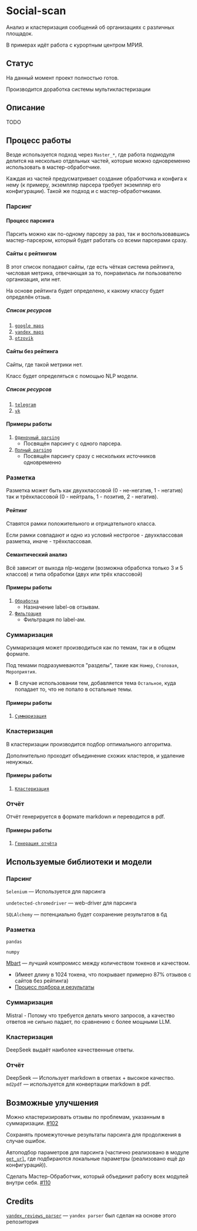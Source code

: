 # Social-scan

Анализ и кластеризация сообщений об организациях с различных площадок.

В примерах идёт работа с курортным центром МРИЯ.

## Статус

На данный момент проект полностью готов.

Производится доработка системы мультикластеризации

## Описание

TODO

## Процесс работы

Везде используется подход через `Master_*`, где работа подмодуля делится на несколько отдельных частей, которые можно одновременно использовать в мастер-обработчике.

Каждая из частей предусматривает создание обработчика и конфига к нему (к примеру, экземпляр парсера требует экземпляр его конфигурации). Такой же подход и с мастер-обработчиками.

### Парсинг

#### Процесс парсинга

Парсить можно как по-одному парсеру за раз, так и воспользовавшись мастер-парсером, который будет работать со всеми парсерами сразу.

#### Сайты с рейтингом

В этот список попадают сайты, где есть чёткая система рейтинга, числовая метрика, отвечающая за то, понравилась ли пользователю организация, или нет.

На основе рейтинга будет определено, к какому классу будет определён отзыв.

##### Список ресурсов

1. [`google maps`](src/get_info/parsers/google_maps)
2. [`yandex maps`](src/get_info/parsers/yandex_maps)
3. [`otzovik`](src/get_info/parsers/otzovik)

#### Сайты без рейтинга

Сайты, где такой метрики нет.

Класс будет определяться с помощью NLP модели.

##### Список ресурсов

1. [`telegram`](src/get_info/parsers/telegram)
2. [`vk`](src/get_info/parsers/vk)

#### Примеры работы

1. [`Одиночный parsing`](examples/01_single-parser.py)
    - Посвящён парсингу с одного парсера.
2. [`Полный parsing`](examples/01_parsing.py)
    - Посвящён парсингу сразу с нескольких источников одновременно

### Разметка

Разметка может быть как двухклассовой (0 - не-негатив, 1 - негатив)  так и трёхклассовой (0 - нейтраль, 1 - позитив, 2 - негатив).

#### Рейтинг

Ставятся рамки положительного и отрицательного класса.

Если рамки совпадают и одно из условий нестрогое - двухклассовая разметка, иначе - трёхклассовая.

#### Семантический анализ

Всё зависит от выхода nlp-модели (возможна обработка только 3 и 5 классов) и типа обработки (двух или трёх классовой)

#### Примеры работы

1. [`Обработка`](examples/02_transform.py)
    - Назначение label-ов отзывам.
2. [`Фильтрация`](examples/02a_filter.py)
    - Фильтрация по label-ам.

### Суммаризация

Суммаризация может производиться как по темам, так и в общем формате.

Под темами подразумеваются "разделы", такие как `Номер`, `Столовая`, `Мероприятия`.

- В случае использовании тем, добавляется тема `Остальное`, куда попадает то, что не попало в остальные темы.

#### Примеры работы

1. [`Суммаризация`](examples/03_summarization.py)

### Кластеризация

В кластеризации производится подбор оптимального алгоритма.

Дополнительно проходит объединение схожих кластеров, и удаление ненужных.

#### Примеры работы

1. [`Кластеризация`](examples/04_clusterization.py)

### Отчёт

Отчёт генерируется в формате markdown и переводится в pdf.

#### Примеры работы

1. [`Генерация отчёта`](examples/05_report.py)

## Используемые библиотеки и модели

### Парсинг

`Selenium` — Используется для парсинга

`undetected-chromedriver` — web-driver для парсинга

`SQLAlchemy` — потенциально будет сохранение результатов в бд

### Разметка

`pandas`

`numpy`

[Mbart](https://huggingface.co/sismetanin/mbart_ru_sum_gazeta-ru-sentiment-rusentiment) — лучший компромисс между количеством токенов и качеством.

- (Имеет длину в 1024 токена, что покрывает примерно 87% отзывов с сайтов без рейтинга)
- [Процесс подбора и результаты](src/get_labels/T_model_evaluation)

### Суммаризация

Mistral - Потому что требуется делать много запросов, а качество ответов не сильно падает, по сравнению с более мощными LLM.

### Кластеризация

DeepSeek выдаёт наиболее качественные ответы.

### Отчёт

DeepSeek — Использует markdown в ответах + высокое качество.
`md2pdf` — используется для конвертации markdown в pdf.

## Возможные улучшения

Можно кластеризировать отзывы по проблемам, указанным в суммаризации. [#102](https://github.com/Jrol123/Social-scan/issues/102)

Сохранять промежуточные результаты парсинга для продолжения в случае ошибок.

Автоподбор параметров для парсинга (частично реализовано в модуле [`get_url`](src/get_url), где подбираются локальные параметры (реализовано ещё до конфигураций)).

Сделать Мастер-Обработчик, который объединит работу всех модулей внутри себя. [#110](https://github.com/Jrol123/Social-scan/issues/110)

## Credits

[`yandex_reviews_parser`](https://github.com/useless-apple/yandex_reviews-parser) — `yandex parser` был сделан на основе этого репозитория
